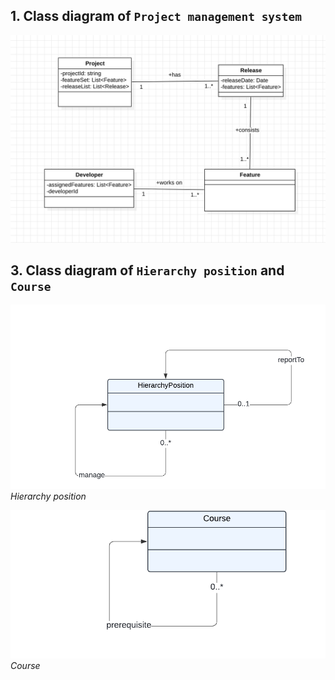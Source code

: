 ## 1. Class diagram of `Project management system`
![project_management_system_class_diagram](./diagrams/q1.png)
## 3. Class diagram of `Hierarchy position` and `Course`
![position](./diagrams/q3a.png)
<br/>*Hierarchy position*

![course](./diagrams/q3b.png)</br>
*Course*
